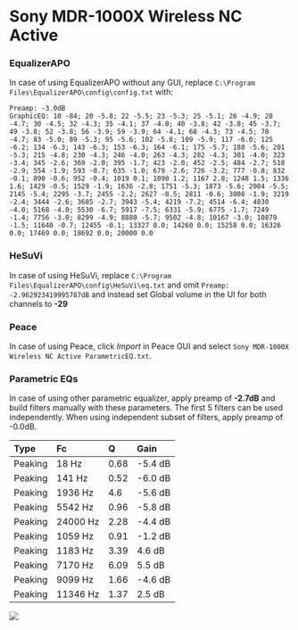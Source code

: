 # Sony MDR-1000X Wireless NC Active

### EqualizerAPO
In case of using EqualizerAPO without any GUI, replace `C:\Program Files\EqualizerAPO\config\config.txt`
with:
```
Preamp: -3.0dB
GraphicEQ: 10 -84; 20 -5.8; 22 -5.5; 23 -5.3; 25 -5.1; 26 -4.9; 28 -4.7; 30 -4.5; 32 -4.3; 35 -4.1; 37 -4.0; 40 -3.8; 42 -3.8; 45 -3.7; 49 -3.8; 52 -3.8; 56 -3.9; 59 -3.9; 64 -4.1; 68 -4.3; 73 -4.5; 78 -4.7; 83 -5.0; 89 -5.3; 95 -5.6; 102 -5.8; 109 -5.9; 117 -6.0; 125 -6.2; 134 -6.3; 143 -6.3; 153 -6.3; 164 -6.1; 175 -5.7; 188 -5.6; 201 -5.3; 215 -4.8; 230 -4.3; 246 -4.0; 263 -4.3; 282 -4.3; 301 -4.0; 323 -3.4; 345 -2.6; 369 -2.0; 395 -1.7; 423 -2.0; 452 -2.5; 484 -2.7; 518 -2.9; 554 -1.9; 593 -0.7; 635 -1.0; 679 -2.6; 726 -3.2; 777 -0.8; 832 -0.1; 890 -0.6; 952 -0.4; 1019 0.1; 1090 1.2; 1167 2.8; 1248 1.5; 1336 1.6; 1429 -0.5; 1529 -1.9; 1636 -2.8; 1751 -5.3; 1873 -5.6; 2004 -5.5; 2145 -5.4; 2295 -3.7; 2455 -2.2; 2627 -0.5; 2811 -0.6; 3008 -1.9; 3219 -2.4; 3444 -2.6; 3685 -2.7; 3943 -5.4; 4219 -7.2; 4514 -6.4; 4830 -4.0; 5168 -4.0; 5530 -6.7; 5917 -7.5; 6331 -5.9; 6775 -1.7; 7249 -1.4; 7756 -3.0; 8299 -4.9; 8880 -5.7; 9502 -4.8; 10167 -3.0; 10879 -1.5; 11640 -0.7; 12455 -0.1; 13327 0.0; 14260 0.0; 15258 0.0; 16326 0.0; 17469 0.0; 18692 0.0; 20000 0.0
```

### HeSuVi
In case of using HeSuVi, replace `C:\Program Files\EqualizerAPO\config\HeSuVi\eq.txt` and omit `Preamp:
-2.962923419995787dB` and instead set Global volume in the UI for both channels to **-29**

### Peace
In case of using Peace, click *Import* in Peace GUI and select `Sony MDR-1000X Wireless NC Active ParametricEQ.txt`.

### Parametric EQs
In case of using other parametric equalizer, apply preamp of **-2.7dB** and build filters manually
with these parameters. The first 5 filters can be used independently.
When using independent subset of filters, apply preamp of -0.0dB.

| Type    | Fc       |    Q | Gain    |
|:--------|:---------|:-----|:--------|
| Peaking | 18 Hz    | 0.68 | -5.4 dB |
| Peaking | 141 Hz   | 0.52 | -6.0 dB |
| Peaking | 1936 Hz  | 4.6  | -5.6 dB |
| Peaking | 5542 Hz  | 0.96 | -5.8 dB |
| Peaking | 24000 Hz | 2.28 | -4.4 dB |
| Peaking | 1059 Hz  | 0.91 | -1.2 dB |
| Peaking | 1183 Hz  | 3.39 | 4.6 dB  |
| Peaking | 7170 Hz  | 6.09 | 5.5 dB  |
| Peaking | 9099 Hz  | 1.66 | -4.6 dB |
| Peaking | 11346 Hz | 1.37 | 2.5 dB  |

![](https://raw.githubusercontent.com/jaakkopasanen/AutoEq/master/results/innerfidelity/sbaf-serious/Sony%20MDR-1000X%20Wireless%20NC%20Active/Sony%20MDR-1000X%20Wireless%20NC%20Active.png)